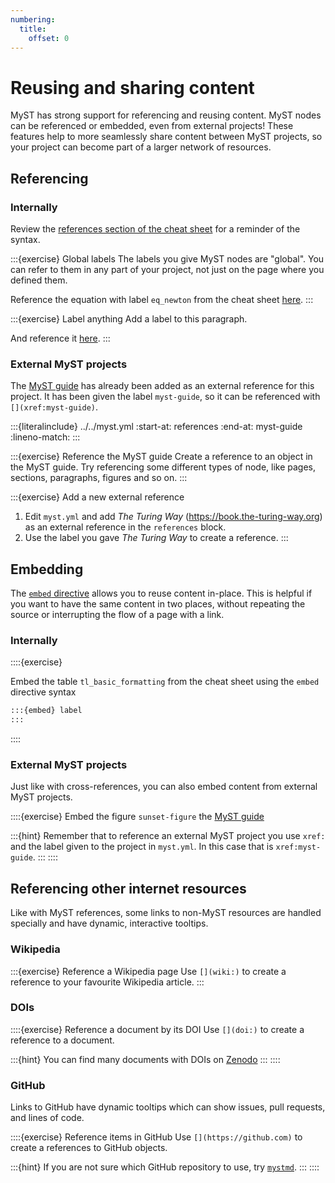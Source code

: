 ```yaml
---
numbering:
  title:
    offset: 0
---
```


# Reusing and sharing content

MyST has strong support for referencing and reusing content.
MyST nodes can be referenced or embedded, even from external projects!
These features help to more seamlessly share content between MyST projects, so your project can become part of a larger network of resources.

## Referencing

### Internally

Review the [references section of the cheat sheet](#cheatsheet-ref) for a reminder of the syntax.

:::{exercise} Global labels
The labels you give MyST nodes are "global".
You can refer to them in any part of your project, not just on the page where you defined them.

Reference the equation with label `eq_newton` from the cheat sheet [here]().
:::

:::{exercise} Label anything
Add a label to this paragraph.

And reference it [here]().
:::


### External MyST projects

The [MyST guide](xref:myst-guide) has already been added as an external reference for this project.
It has been given the label `myst-guide`, so it can be referenced with `[](xref:myst-guide)`.

:::{literalinclude} ../../myst.yml
:start-at: references
:end-at: myst-guide
:lineno-match:
:::

:::{exercise} Reference the MyST guide
Create a reference to an object in the MyST guide.
Try referencing some different types of node, like pages, sections, paragraphs, figures and so on.
:::

:::{exercise} Add a new external reference
1. Edit `myst.yml` and add _The Turing Way_ (https://book.the-turing-way.org) as an external reference in the `references` block.
2. Use the label you gave _The Turing Way_ to create a reference.
:::

## Embedding

The [`embed` directive](xref:myst-guide/embed#docs-embed) allows you to reuse content in-place.
This is helpful if you want to have the same content in two places, without repeating the source or interrupting the flow of a page with a link.

### Internally

::::{exercise}

Embed the table `tl_basic_formatting` from the cheat sheet using the `embed` directive syntax

```markdown
:::{embed} label
:::
```
::::

### External MyST projects

Just like with cross-references, you can also embed content from external MyST projects.

::::{exercise}
Embed the figure `sunset-figure` the [MyST guide](xref:myst-guide)

:::{hint}
Remember that to reference an external MyST project you use `xref:` and the label given to the project in `myst.yml`.
In this case that is `xref:myst-guide`.
:::
::::

## Referencing other internet resources

Like with MyST references, some links to non-MyST resources are handled specially and have dynamic, interactive tooltips.

### Wikipedia

:::{exercise} Reference a Wikipedia page
Use `[](wiki:)` to create a reference to your favourite Wikipedia article.
:::

### DOIs

::::{exercise} Reference a document by its DOI
Use `[](doi:)` to create a reference to a document.

:::{hint}
You can find many documents with DOIs on [Zenodo](https://zenodo.org/)
:::
::::

### GitHub

Links to GitHub have dynamic tooltips which can show issues, pull requests, and lines of code.

::::{exercise} Reference items in GitHub
Use `[](https://github.com)` to create a references to GitHub objects.

:::{hint}
If you are not sure which GitHub repository to use, try [`mystmd`](https://github.com/jupyter-book/mystmd).
:::
::::
